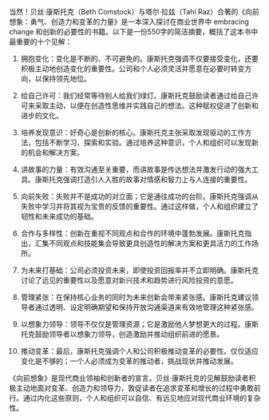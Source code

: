 当然！贝丝·康斯托克（Beth Comstock）与塔尔·拉兹（Tahl Raz）合著的《向前想象：勇气、创造力和变革的力量》是一本深入探讨在商业世界中 embracing change 和创新的必要性的书籍。以下是一份550字的简洁摘要，概括了这本书中最重要的十个见解：

1. 拥抱变化：变化是不断的、不可避免的。康斯托克强调不仅要接受变化，还要积极主动地创造变化的重要性。公司和个人必须灵活并愿意在必要时转变方向，以保持领先地位。

2. 给自己许可：我们经常等待别人给我们绿灯。康斯托克鼓励读者通过给自己许可来采取主动，以便在创造性思维并实践自己的想法。这种赋权促进了创新和进步的文化。

3. 培养发现意识：好奇心是创新的核心。康斯托克主张采取发现驱动的工作方法，包括不断学习、探索和实验。通过培养这种意识，个人和组织可以发现新的机会和解决方案。

4. 讲故事的力量：有效沟通至关重要，而讲故事是传达想法并激发行动的强大工具。康斯托克强调打造引人入胜的故事对情感和智力上与人连接的重要性。

5. 向前失败：失败并不是成功的对立面；它是通往成功的台阶。康斯托克强调从失败中学习并将其视为宝贵的反馈的重要性。通过这样做，个人和组织建立了韧性和未来成功的基础。

6. 合作与多样性：创新在重视不同观点和合作的环境中蓬勃发展。康斯托克指出，汇集不同观点和技能集会导致更具创造性的解决方案和更具活力的工作场所。

7. 为未来打基础：公司必须投资未来，即使投资回报率并不立即明确。康斯托克讨论了远见的重要性以及愿意对新兴技术和趋势进行风险投资的意愿。

8. 管理紧张：在保持核心业务的同时为未来创新会带来紧张感。康斯托克建议领导者通过透明、设定明确期望和保持开放沟通渠道来有效地管理这种紧张感。

9. 以想象力领导：领导不仅仅是管理资源；它是激励他人梦想更大的过程。康斯托克鼓励领导者以想象力领导，创造激励并推动组织前进的愿景。

10. 推动变革：最后，康斯托克强调个人和公司积极推动变革的必要性。仅仅适应变化是不够的；一个人必须成为变革的推动者，挑战现状并推动发展。

《向前想象》是现代商业领袖和创新者的宣言。贝丝·康斯托克的见解鼓励读者积极主动地面对变革、创造力和领导力，敦促读者在追求变革和增长的过程中勇敢前行。通过内化这些原则，个人和组织可以自信、有远见地应对现代商业环境的复杂性。